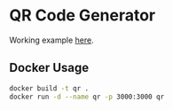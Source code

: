 # QR Code Generator

Working example [here](https://qr.olson.sh).

## Docker Usage
``` bash
docker build -t qr .
docker run -d --name qr -p 3000:3000 qr
```

